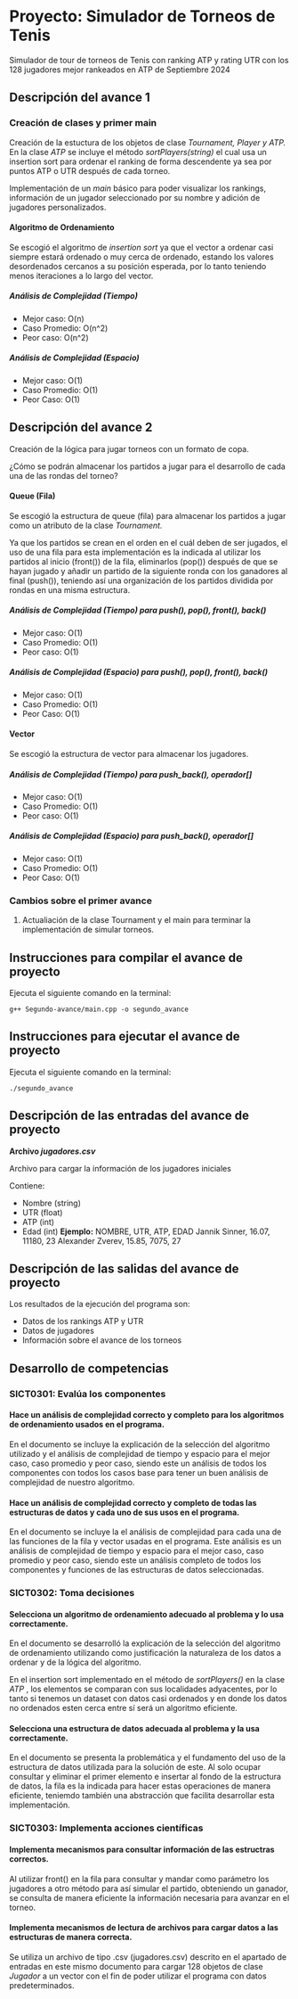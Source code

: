 # Proyecto: Simulador de Torneos de Tenis

Simulador de tour de torneos de Tenis con ranking ATP y rating UTR con los 128 jugadores mejor rankeados en ATP de Septiembre 2024

## Descripción del avance 1

### Creación de clases y primer main

Creación de la estuctura de los objetos de clase *Tournament, Player y ATP.* En la clase *ATP* se incluye el método *sortPlayers(string)* el cual usa un insertion sort para ordenar el ranking de forma descendente ya sea por puntos ATP o UTR después de cada torneo.

Implementación de un *main* básico para poder visualizar los rankings, información de un jugador seleccionado por su nombre y adición de jugadores personalizados.

#### Algoritmo de Ordenamiento

Se escogió el algoritmo de *insertion sort* ya que el vector a ordenar casi siempre estará ordenado o muy cerca de ordenado, estando los valores desordenados cercanos a su posición esperada, por lo tanto teniendo menos iteraciones a lo largo del vector.

##### Análisis de Complejidad (Tiempo)

* Mejor caso: O(n)
* Caso Promedio: O(n^2)
* Peor caso: O(n^2)

##### Análisis de Complejidad (Espacio)

* Mejor caso: O(1)
* Caso Promedio: O(1)
* Peor Caso: O(1)

## Descripción del avance 2

Creación de la lógica para jugar torneos con un formato de copa.

¿Cómo se podrán almacenar los partidos a jugar para el desarrollo de cada una de las rondas del torneo?

#### Queue (Fila)

Se escogió la estructura de queue (fila) para almacenar los partidos a jugar como un atributo de la clase *Tournament.*

Ya que los partidos se crean en el orden en el cuál deben de ser jugados, el uso de una fila para esta implementación es la indicada al utilizar los partidos al inicio (front()) de la fila, eliminarlos (pop()) después de que se hayan jugado y añadir un partido de la siguiente ronda con los ganadores al final (push()), teniendo así una organización de los partidos dividida por rondas en una misma estructura.

##### Análisis de Complejidad (Tiempo) para push(), pop(), front(), back()

* Mejor caso: O(1)
* Caso Promedio: O(1)
* Peor caso: O(1)

##### Análisis de Complejidad (Espacio) para push(), pop(), front(), back()

* Mejor caso: O(1)
* Caso Promedio: O(1)
* Peor Caso: O(1)


#### Vector

Se escogió la estructura de vector para almacenar los jugadores.

##### Análisis de Complejidad (Tiempo) para push_back(), operador[]

* Mejor caso: O(1)
* Caso Promedio: O(1)
* Peor caso: O(1)

##### Análisis de Complejidad (Espacio) para push_back(), operador[]

* Mejor caso: O(1)
* Caso Promedio: O(1)
* Peor Caso: O(1)

### Cambios sobre el primer avance

1. Actualiación de la clase Tournament y el main para terminar la implementación de simular torneos.

## Instrucciones para compilar el avance de proyecto

Ejecuta el siguiente comando en la terminal:

`g++ Segundo-avance/main.cpp -o segundo_avance`

## Instrucciones para ejecutar el avance de proyecto

Ejecuta el siguiente comando en la terminal:

`./segundo_avance`

## Descripción de las entradas del avance de proyecto

**Archivo *jugadores.csv***

Archivo para cargar la información de los jugadores iniciales

Contiene:

* Nombre (string)
* UTR (float)
* ATP (int)
* Edad (int)
  **Ejemplo:**
  NOMBRE, UTR, ATP, EDAD
  Jannik Sinner, 16.07, 11180, 23
  Alexander Zverev, 15.85, 7075, 27

## Descripción de las salidas del avance de proyecto

Los resultados de la ejecución del programa son:

* Datos de los rankings ATP y UTR
* Datos de jugadores
* Información sobre el avance de los torneos

## Desarrollo de competencias

### SICT0301: Evalúa los componentes

#### Hace un análisis de complejidad correcto y completo para los algoritmos de ordenamiento usados en el programa.

En el documento se incluye la explicación de la selección del algoritmo utilizado y el análisis de complejidad de tiempo y espacio para el mejor caso, caso promedio y peor caso, siendo este un análisis de todos los componentes con todos los casos base para tener un buen análisis de complejidad de nuestro algoritmo.

#### Hace un análisis de complejidad correcto y completo de todas las estructuras de datos y cada uno de sus usos en el programa.

En el documento se incluye la el análisis de complejidad para cada una de las funciones de la fila y  vector usadas en el programa. Este análisis es un análisis de complejidad de tiempo y espacio para el mejor caso, caso promedio y peor caso, siendo este un análisis completo de todos los componentes y funciones de las estructuras de datos seleccionadas.

### SICT0302: Toma decisiones

#### Selecciona un algoritmo de ordenamiento adecuado al problema y lo usa correctamente.

En el documento se desarrolló la explicación de la selección del algoritmo de ordenamiento utilizando como justificación la naturaleza de los datos a ordenar y de la lógica del algoritmo.

En el insertion sort implementado en el método de *sortPlayers()* en la clase  *ATP* , los elementos se comparan con sus localidades adyacentes, por lo tanto si tenemos un dataset con datos casi ordenados y en donde los datos no ordenados esten cerca entre sí será un algoritmo eficiente.

#### Selecciona una estructura de datos adecuada al problema y la usa correctamente.

En el documento se presenta la problemática y el fundamento del uso de la estructura de datos utilizada para la solución de este. Al solo ocupar consultar y eliminar el primer elemento e insertar al fondo de la estructura de datos, la fila es la indicada para hacer estas operaciones de manera eficiente, teniemdo también una abstracción que facilita desarrollar esta implementación.

### SICT0303: Implementa acciones científicas

#### Implementa mecanismos para consultar información de las estructras correctos.

Al utilizar front() en la fila para consultar y mandar como parámetro los jugadores a otro método para así simular el partido, obteniendo un ganador, se consulta de manera eficiente la información necesaria para avanzar en el torneo.

#### Implementa mecanismos de lectura de archivos para cargar datos a las estructuras de manera correcta.

Se utiliza un archivo de tipo .csv (jugadores.csv) descrito en el apartado de entradas en este mismo documento para cargar 128 objetos de clase *Jugador* a un vector con el fin de poder utilizar el programa con datos predeterminados.

